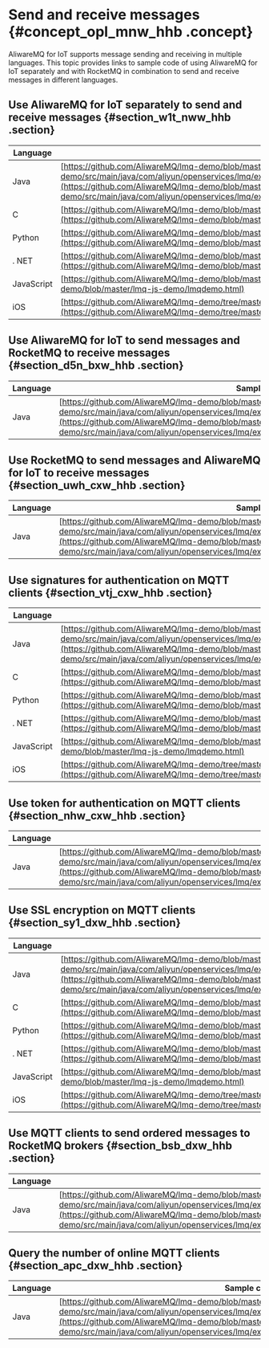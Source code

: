 # Send and receive messages {#concept_opl_mnw_hhb .concept}

AliwareMQ for IoT supports message sending and receiving in multiple languages. This topic provides links to sample code of using AliwareMQ for IoT separately and with RocketMQ in combination to send and receive messages in different languages.

## Use AliwareMQ for IoT separately to send and receive messages {#section_w1t_nww_hhb .section}

|Language|Sample code|
|--------|-----------|
|Java|[https://github.com/AliwareMQ/lmq-demo/blob/master/lmq-java-demo/src/main/java/com/aliyun/openservices/lmq/example/demo/MQ4IoTSendMessageToMQ4IoTUseSignatureMode.java](https://github.com/AliwareMQ/lmq-demo/blob/master/lmq-java-demo/src/main/java/com/aliyun/openservices/lmq/example/demo/MQ4IoTSendMessageToMQ4IoTUseSignatureMode.java)|
|C|[https://github.com/AliwareMQ/lmq-demo/blob/master/lmq-c-demo/src/c/mqttDemo.c](https://github.com/AliwareMQ/lmq-demo/blob/master/lmq-c-demo/src/c/mqttDemo.c)|
|Python|[https://github.com/AliwareMQ/lmq-demo/blob/master/lmq-python-demo/MQTTSendMessage2MQTT.py](https://github.com/AliwareMQ/lmq-demo/blob/master/lmq-python-demo/MQTTSendMessage2MQTT.py)|
|. NET|[https://github.com/AliwareMQ/lmq-demo/blob/master/lmq-DoNet-demo/MQTTDemo.cs](https://github.com/AliwareMQ/lmq-demo/blob/master/lmq-DoNet-demo/MQTTDemo.cs)|
|JavaScript|[https://github.com/AliwareMQ/lmq-demo/blob/master/lmq-js-demo/lmqdemo.html](https://github.com/AliwareMQ/lmq-demo/blob/master/lmq-js-demo/lmqdemo.html)|
|iOS|[https://github.com/AliwareMQ/lmq-demo/tree/master/lmq-ios-demo/MQTTChatDemo](https://github.com/AliwareMQ/lmq-demo/tree/master/lmq-ios-demo/MQTTChatDemo)|

## Use AliwareMQ for IoT to send messages and RocketMQ to receive messages {#section_d5n_bxw_hhb .section}

|Language|Sample code|
|--------|-----------|
|Java|[https://github.com/AliwareMQ/lmq-demo/blob/master/lmq-java-demo/src/main/java/com/aliyun/openservices/lmq/example/demo/MQ4IoTSendMessageToRocketMQ.java](https://github.com/AliwareMQ/lmq-demo/blob/master/lmq-java-demo/src/main/java/com/aliyun/openservices/lmq/example/demo/MQ4IoTSendMessageToRocketMQ.java)|

## Use RocketMQ to send messages and AliwareMQ for IoT to receive messages {#section_uwh_cxw_hhb .section}

|Language|Sample code|
|--------|-----------|
|Java|[https://github.com/AliwareMQ/lmq-demo/blob/master/lmq-java-demo/src/main/java/com/aliyun/openservices/lmq/example/demo/RocketMQSendMessageToMQ4IoT.java](https://github.com/AliwareMQ/lmq-demo/blob/master/lmq-java-demo/src/main/java/com/aliyun/openservices/lmq/example/demo/RocketMQSendMessageToMQ4IoT.java)|

## Use signatures for authentication on MQTT clients {#section_vtj_cxw_hhb .section}

|Language|Sample code|
|--------|-----------|
|Java|[https://github.com/AliwareMQ/lmq-demo/blob/master/lmq-java-demo/src/main/java/com/aliyun/openservices/lmq/example/demo/MQ4IoTSendMessageToMQ4IoTUseSignatureMode.java](https://github.com/AliwareMQ/lmq-demo/blob/master/lmq-java-demo/src/main/java/com/aliyun/openservices/lmq/example/demo/MQ4IoTSendMessageToMQ4IoTUseSignatureMode.java)|
|C|[https://github.com/AliwareMQ/lmq-demo/blob/master/lmq-c-demo/src/c/mqttDemo.c](https://github.com/AliwareMQ/lmq-demo/blob/master/lmq-c-demo/src/c/mqttDemo.c)|
|Python|[https://github.com/AliwareMQ/lmq-demo/blob/master/lmq-python-demo/MQTTSendMessage2MQTT.py](https://github.com/AliwareMQ/lmq-demo/blob/master/lmq-python-demo/MQTTSendMessage2MQTT.py)|
|. NET|[https://github.com/AliwareMQ/lmq-demo/blob/master/lmq-DoNet-demo/MQTTDemo.cs](https://github.com/AliwareMQ/lmq-demo/blob/master/lmq-DoNet-demo/MQTTDemo.cs)|
|JavaScript|[https://github.com/AliwareMQ/lmq-demo/blob/master/lmq-js-demo/lmqdemo.html](https://github.com/AliwareMQ/lmq-demo/blob/master/lmq-js-demo/lmqdemo.html)|
|iOS|[https://github.com/AliwareMQ/lmq-demo/tree/master/lmq-ios-demo/MQTTChatDemo](https://github.com/AliwareMQ/lmq-demo/tree/master/lmq-ios-demo/MQTTChatDemo)|

## Use token for authentication on MQTT clients {#section_nhw_cxw_hhb .section}

|Language|Sample code|
|--------|-----------|
|Java|[https://github.com/AliwareMQ/lmq-demo/blob/master/lmq-java-demo/src/main/java/com/aliyun/openservices/lmq/example/demo/MQ4IoTSendMessageToMQ4IoTUseTokenMode.java](https://github.com/AliwareMQ/lmq-demo/blob/master/lmq-java-demo/src/main/java/com/aliyun/openservices/lmq/example/demo/MQ4IoTSendMessageToMQ4IoTUseTokenMode.java)|

## Use SSL encryption on MQTT clients {#section_sy1_dxw_hhb .section}

|Language|Sample code|
|--------|-----------|
|Java|[https://github.com/AliwareMQ/lmq-demo/blob/master/lmq-java-demo/src/main/java/com/aliyun/openservices/lmq/example/demo/MQ4IoTSendMessageToMQ4IoTUseSignatureMode.java](https://github.com/AliwareMQ/lmq-demo/blob/master/lmq-java-demo/src/main/java/com/aliyun/openservices/lmq/example/demo/MQ4IoTSendMessageToMQ4IoTUseSignatureMode.java)|
|C|[https://github.com/AliwareMQ/lmq-demo/blob/master/lmq-c-demo/src/c/mqttDemo.c](https://github.com/AliwareMQ/lmq-demo/blob/master/lmq-c-demo/src/c/mqttDemo.c)|
|Python|[https://github.com/AliwareMQ/lmq-demo/blob/master/lmq-python-demo/MQTTSendMessage2MQTT.py](https://github.com/AliwareMQ/lmq-demo/blob/master/lmq-python-demo/MQTTSendMessage2MQTT.py)|
|. NET|[https://github.com/AliwareMQ/lmq-demo/blob/master/lmq-DoNet-demo/MQTTDemo.cs](https://github.com/AliwareMQ/lmq-demo/blob/master/lmq-DoNet-demo/MQTTDemo.cs)|
|JavaScript|[https://github.com/AliwareMQ/lmq-demo/blob/master/lmq-js-demo/lmqdemo.html](https://github.com/AliwareMQ/lmq-demo/blob/master/lmq-js-demo/lmqdemo.html)|
|iOS|[https://github.com/AliwareMQ/lmq-demo/tree/master/lmq-ios-demo/MQTTChatDemo](https://github.com/AliwareMQ/lmq-demo/tree/master/lmq-ios-demo/MQTTChatDemo)|

## Use MQTT clients to send ordered messages to RocketMQ brokers {#section_bsb_dxw_hhb .section}

|Language|Sample code|
|--------|-----------|
|Java|[https://github.com/AliwareMQ/lmq-demo/blob/master/lmq-java-demo/src/main/java/com/aliyun/openservices/lmq/example/demo/MQ4IoTSendMessageToMQ4IoTUseSignatureMode.java](https://github.com/AliwareMQ/lmq-demo/blob/master/lmq-java-demo/src/main/java/com/aliyun/openservices/lmq/example/demo/MQ4IoTSendMessageToMQ4IoTUseSignatureMode.java)|

## Query the number of online MQTT clients {#section_apc_dxw_hhb .section}

|Language|Sample code|
|--------|-----------|
|Java|[https://github.com/AliwareMQ/lmq-demo/blob/master/lmq-java-demo/src/main/java/com/aliyun/openservices/lmq/example/demo/QueryOnlineClientNumDemo.java](https://github.com/AliwareMQ/lmq-demo/blob/master/lmq-java-demo/src/main/java/com/aliyun/openservices/lmq/example/demo/QueryOnlineClientNumDemo.java)|


